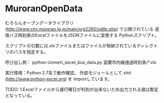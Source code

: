 # MuroranOpenData
むろらんオープンデータライブラリ (http://www.city.muroran.lg.jp/main/org2260/odlib.php) で公開されている
道南バス時刻表のExcelファイルをJSONファイルに変換する Pythonスクリプト。

スクリプトの引数には.xlsファイルまたはファイルが格納されているディレクトリのパスを指定する。

呼び出し例：
python convert_excel_bus_data.py 室蘭市内線通過時刻表/*.xls

実行環境：Python 2.7系で動作確認。
外部モジュールとして xlrd (http://www.python-excel.org) を importしています。


TODO:
1.Excelファイルから運行曜日が判別が出来ないため出力される値は暫定となっている。
